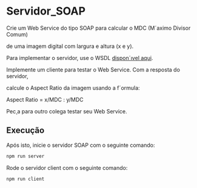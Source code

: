 # Servidor_SOAP

Crie um Web Service do tipo SOAP para calcular o MDC (Mˊaximo Divisor Comum)

de uma imagem digital com largura e altura (x e y).

Para implementar o servidor, use o WSDL [disponˊıvel aqui](https://gist.github.com/fabricioifc/bf6ccecd92d2aefc7362bdce5342f2c2).

Implemente um cliente para testar o Web Service. Com a resposta do servidor,

calcule o Aspect Ratio da imagem usando a fˊormula:

Aspect Ratio = x/MDC : y/MDC

Pec¸a para outro colega testar seu Web Service.

## Execução
Após isto, inicie o servidor SOAP com o seguinte comando:
```bash
npm run server
```

Rode o servidor client com o seguinte comando:
```bash
npm run client
```
